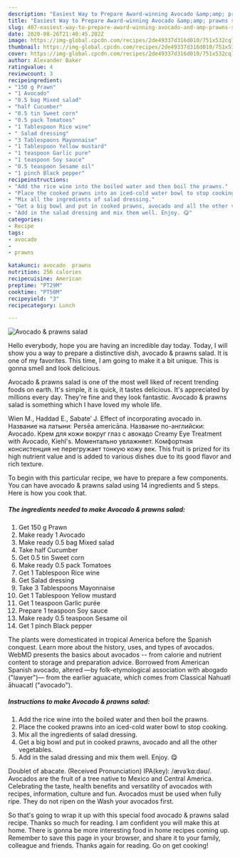 ```yaml
---
description: "Easiest Way to Prepare Award-winning Avocado &amp;amp; prawns salad"
title: "Easiest Way to Prepare Award-winning Avocado &amp;amp; prawns salad"
slug: 407-easiest-way-to-prepare-award-winning-avocado-and-amp-prawns-salad
date: 2020-08-26T21:40:45.202Z
image: https://img-global.cpcdn.com/recipes/2de49337d316d010/751x532cq70/avocado-prawns-salad-recipe-main-photo.jpg
thumbnail: https://img-global.cpcdn.com/recipes/2de49337d316d010/751x532cq70/avocado-prawns-salad-recipe-main-photo.jpg
cover: https://img-global.cpcdn.com/recipes/2de49337d316d010/751x532cq70/avocado-prawns-salad-recipe-main-photo.jpg
author: Alexander Baker
ratingvalue: 4
reviewcount: 3
recipeingredient:
- "150 g Prawn"
- "1 Avocado"
- "0.5 bag Mixed salad"
- "half Cucumber"
- "0.5 tin Sweet corn"
- "0.5 pack Tomatoes"
- "1 Tablespoon Rice wine"
- " Salad dressing"
- "3 Tablespoons Mayonnaise"
- "1 Tablespoon Yellow mustard"
- "1 teaspoon Garlic pure"
- "1 teaspoon Soy sauce"
- "0.5 teaspoon Sesame oil"
- "1 pinch Black pepper"
recipeinstructions:
- "Add the rice wine into the boiled water and then boil the prawns."
- "Place the cooked prawns into an iced-cold water bowl to stop cooking."
- "Mix all the ingredients of salad dressing."
- "Get a big bowl and put in cooked prawns, avocado and all the other vegetables."
- "Add in the salad dressing and mix them well. Enjoy. 😋"
categories:
- Recipe
tags:
- avocado
- 
- prawns

katakunci: avocado  prawns 
nutrition: 256 calories
recipecuisine: American
preptime: "PT29M"
cooktime: "PT50M"
recipeyield: "3"
recipecategory: Lunch

---
```



![Avocado &amp; prawns salad](https://img-global.cpcdn.com/recipes/2de49337d316d010/751x532cq70/avocado-prawns-salad-recipe-main-photo.jpg)

Hello everybody, hope you are having an incredible day today. Today, I will show you a way to prepare a distinctive dish, avocado &amp; prawns salad. It is one of my favorites. This time, I am going to make it a bit unique. This is gonna smell and look delicious.

Avocado &amp; prawns salad is one of the most well liked of recent trending foods on earth. It's simple, it is quick, it tastes delicious. It's appreciated by millions every day. They're fine and they look fantastic. Avocado &amp; prawns salad is something which I have loved my whole life.

Wien M., Haddad E., Sabate′ J. Effect of incorporating avocado in. Название на латыни: Persēa americāna. Название по-английски: Avocado. Крем для кожи вокруг глаз с авокадо Creamy Eye Treatment with Avocado, Kiehl&#39;s. Моментально увлажняет. Комфортная консистенция не перегружает тонкую кожу век. This fruit is prized for its high nutrient value and is added to various dishes due to its good flavor and rich texture.


To begin with this particular recipe, we have to prepare a few components. You can have avocado &amp; prawns salad using 14 ingredients and 5 steps. Here is how you cook that.

<!--inarticleads1-->

##### The ingredients needed to make Avocado &amp; prawns salad:

1. Get 150 g Prawn
1. Make ready 1 Avocado
1. Make ready 0.5 bag Mixed salad
1. Take half Cucumber
1. Get 0.5 tin Sweet corn
1. Make ready 0.5 pack Tomatoes
1. Get 1 Tablespoon Rice wine
1. Get  Salad dressing
1. Take 3 Tablespoons Mayonnaise
1. Get 1 Tablespoon Yellow mustard
1. Get 1 teaspoon Garlic purée
1. Prepare 1 teaspoon Soy sauce
1. Make ready 0.5 teaspoon Sesame oil
1. Get 1 pinch Black pepper


The plants were domesticated in tropical America before the Spanish conquest. Learn more about the history, uses, and types of avocados. WebMD presents the basics about avocados -- from calorie and nutrient content to storage and preparation advice. Borrowed from American Spanish avocado, altered —by folk-etymological association with abogado (&#34;lawyer&#34;)— from the earlier aguacate, which comes from Classical Nahuatl āhuacatl (&#34;avocado&#34;). 

<!--inarticleads2-->

##### Instructions to make Avocado &amp; prawns salad:

1. Add the rice wine into the boiled water and then boil the prawns.
1. Place the cooked prawns into an iced-cold water bowl to stop cooking.
1. Mix all the ingredients of salad dressing.
1. Get a big bowl and put in cooked prawns, avocado and all the other vegetables.
1. Add in the salad dressing and mix them well. Enjoy. 😋


Doublet of abacate. (Received Pronunciation) IPA(key): /ævəˈkɑːdəʊ/. Avocados are the fruit of a tree native to Mexico and Central America. Celebrating the taste, health benefits and versatility of avocados with recipes, information, culture and fun. Avocados must be used when fully ripe. They do not ripen on the Wash your avocados first. 

So that's going to wrap it up with this special food avocado &amp; prawns salad recipe. Thanks so much for reading. I am confident you will make this at home. There is gonna be more interesting food in home recipes coming up. Remember to save this page in your browser, and share it to your family, colleague and friends. Thanks again for reading. Go on get cooking!
